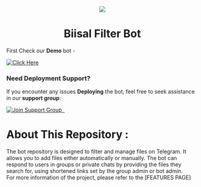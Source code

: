 <p align="center">
  <img src="https://graph.org/file/8df5fc1c665cf1a838856.jpg">
</p>
<h1 align="center">
  Biisal Filter Bot
</h1>

First Check our **Demo** bot -

[![Click Here](https://img.shields.io/badge/Demo%20Bot-Click%20Here-blue?style=flat&logo=telegram&labelColor=white&link=https://t.me/MisterBrutal)](https://t.me/Brutal_Filter_Robot)

### Need Deployment Support?

If you encounter any issues **Deploying** the bot, feel free to seek assistance in our **support group**:

[![Join Support Group    ](https://img.shields.io/badge/Join%20Support%20Group-Click%20Here-blue?style=flat&logo=telegram&labelColor=white&link=https://t.me/Brutal_Support)](https://t.me/Brutal_Support)

# About This Repository :

The bot repository is designed to filter and manage files on Telegram. It allows you to add files either automatically or manually. The bot can respond to users in groups or private chats by providing the files they search for, using shortened links set by the group admin or bot admin.
<br>
For more information of the project, please refer to the [FEATURES PAGE]

